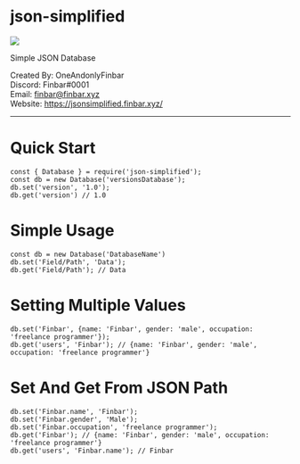 # json-simplified
<img src="https://img.shields.io/npm/v/json-simplified?style=for-the-badge">

Simple JSON Database

Created By: OneAndonlyFinbar<br>
Discord: Finbar#0001<br>
Email: finbar@finbar.xyz<br>
Website: https://jsonsimplified.finbar.xyz/ <br>

<hr>

# Quick Start
```
const { Database } = require('json-simplified');
const db = new Database('versionsDatabase');
db.set('version', '1.0');
db.get('version') // 1.0
```

# Simple Usage
```
const db = new Database('DatabaseName')
db.set('Field/Path', 'Data');
db.get('Field/Path'); // Data
```

# Setting Multiple Values
```
db.set('Finbar', {name: 'Finbar', gender: 'male', occupation: 'freelance programmer'});
db.get('users', 'Finbar'); // {name: 'Finbar', gender: 'male', occupation: 'freelance programmer'}
```

# Set And Get From JSON Path
```
db.set('Finbar.name', 'Finbar');
db.set('Finbar.gender', 'Male');
db.set('Finbar.occupation', 'freelance programmer');
db.get('Finbar'); // {name: 'Finbar', gender: 'male', occupation: 'freelance programmer'}
db.get('users', 'Finbar.name'); // Finbar
```
